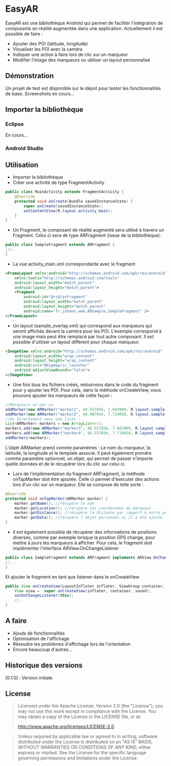 # EasyAR

EasyAR est une bibliothèque Android qui permet de faciliter l'intégration de composants en réalité augmentée dans une application. Actuellement il est possible de faire :
  - Ajouter des POI (latitude, longitude)
  - Visualiser les POI avec la caméra
  - Indiquer une action à faire lors de clic sur un marqueur
  - Modifier l'image des marqueurs ou utiliser un layout personnalisé

## Démonstration
Un projet de test est disponible sur le dépot pour tester les fonctionnalités de base.
Screenshots en cours...

## Importer la bibliothèque
### Eclipse
En cours...
### Android Studio

## Utilisation
- Importer la bibliothèque
- Créer une activité de type FragmentActivity
```java
public class MainActivity extends FragmentActivity {
    @Override
    protected void onCreate(Bundle savedInstanceState) {
        super.onCreate(savedInstanceState);
        setContentView(R.layout.activity_main);
    }
}
```
- Un Fragment, le composant de réalité augmenté sera utilisé à travers un Fragment. Celui ci sera de type ARFragment (issue de la bibliothèque).
```java
public class SampleFragment extends ARFragment {
///...
}
```
- La vue activity_main.xml correspondante avec le fragment
```xml
<FrameLayout xmlns:android="http://schemas.android.com/apk/res/android"
    xmlns:tools="http://schemas.android.com/tools"
    android:layout_width="match_parent"
    android:layout_height="match_parent">
    <fragment
        android:id="@+id/arFragment"
        android:layout_width="match_parent"
        android:layout_height="match_parent"
        android:name="fr.johann_web.ARSample.SampleFragment" />
</FrameLayout>
```
- Un layout (sample_overlay.xml) qui correspond aux marqueurs qui seront affichés devant la caméra pour les POI. L'exemple correspond à une image mais peut être remplacé par tout autre composant. Il est possible d'utiliser un layout différent pour chaque marqueur.
```xml
<ImageView xmlns:android="http://schemas.android.com/apk/res/android"
    android:layout_width="wrap_content"
    android:layout_height="wrap_content"
    android:src="@mipmap/ic_launcher"
    android:adjustViewBounds="false">
</ImageView>
```
- Une fois tous les fichiers créés, retournons dans le code du fragment pour y ajouter les POI. Pour cela, dans la méthode onCreateView, nous pouvons ajouter les marqueurs de cette façon :
```java
//Marqueurs un par un
addMarker(new ARMarker("marker1", 48.557856, 7.683909, R.layout.sample_overlay));
addMarker(new ARMarker("marker2", 48.487694, 7.719058, R.layout.sample_overlay));
//Ou directement avec une liste :
List<ARMarker> markers = new ArrayList<>();
markers.add(new ARMarker("marker3", 48.557856, 7.683909, R.layout.sample_overlay)):
markers.add(new ARMarker("marker4", 48.557856, 7.719058, R.layout.sample_overlay)):
addMarkers(markers);
```
L'objet ARMarker prend comme paramètres : Le nom du marqueur, la latitude, la longitude et le template associé. Il peut également prendre comme paramètre optionnel, un objet, qui permet de passer n'importe quelle données et de le récupérer lors du clic sur celui ci.
- Lors de l'implémentation du fragment ARFragment, la méthode onTapMarker doit être ajoutée. Celle ci permet d'éxecuter des actions lors d'un clic sur un marqueur. Elle se compose de telle sorte :
```java
@Override
protected void onTapMarker(ARMarker marker) {
    marker.getName(); //récupère le nom
    marker.getLocation(); //récupère les coordonnées du marqueur
    marker.getDistance(); //récupère la distance par rapport à notre position
    marker.getData(); //récupère l'objet personnel si il a été ajouté
}
```
- Il est également possible de récupérer des informations de positions diverses, comme par exemple lorsque la position GPS change, pour mettre à jours les marqueurs à afficher. Pour cela, le fragment doit implémenter l'interface ARView.OnChangeListener
```java
public class SampleFragment extends ARFragment implements ARView.OnChangeListener {
//...
}
```
Et ajouter le fragment en tant que listener dans le onCreateView
```java
public View onCreateView(LayoutInflater inflater, ViewGroup container, Bundle saved) {
    View view =  super.onCreateView(inflater, container, saved);
    setOnChangeListener(this);
    //...
}
```


## A faire

 - Ajouts de fonctionnalités
 - Optimisation de l'affichage
 - Résoudre les problèmes d'affichage lors de l'orientation
 - Encore beaucoup d'autres...

## Historique des versions
[0.1.0] : Version initiale

License
----

>Licensed under the Apache License, Version 2.0 (the "License"); you may not use this work except in compliance with the License. You may obtain a copy of the License in the LICENSE file, or at:

> http://www.apache.org/licenses/LICENSE-2.0

>Unless required by applicable law or agreed to in writing, software distributed under the License is distributed on an "AS IS" BASIS, WITHOUT WARRANTIES OR CONDITIONS OF ANY KIND, either express or implied. See the License for the specific language governing permissions and limitations under the License.
